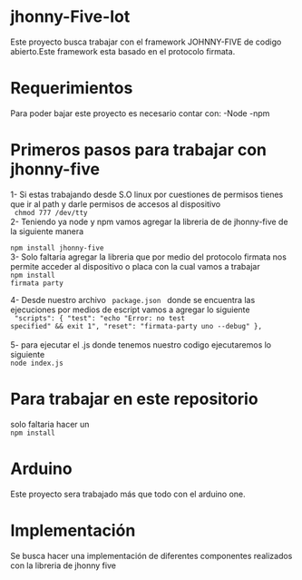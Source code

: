 # jhonny-Five-Iot 
 Este proyecto busca trabajar con el framework JOHNNY-FIVE  de codigo abierto.Este framework esta basado en el protocolo firmata.

# Requerimientos
  Para poder bajar este proyecto es necesario contar con:
  -Node
  -npm
  

# Primeros pasos para trabajar con jhonny-five 
1- Si estas trabajando desde S.O linux por cuestiones de permisos tienes que ir al path y darle permisos de accesos al dispositivo
<br>
<code> chmod 777 /dev/tty </code>
<br>
2- Teniendo ya node y npm vamos agregar la libreria de de jhonny-five de la siguiente manera 
<br>
<code> npm install jhonny-five </code>
<br>
3- Solo faltaria agregar la libreria que por medio del protocolo firmata nos permite acceder al dispositivo o placa con la cual vamos a trabajar 
<br>
<code>npm install firmata party  </code>

4- Desde nuestro archivo <code> package.json </code> donde se encuentra las ejecuciones por medios de escript vamos a agregar lo siguiente
<br>
<code>  "scripts": {
    "test": "echo \"Error: no test specified\" && exit 1",
    "reset": "firmata-party uno --debug"
  }, </code>
  <br>
  5- para ejecutar el .js donde tenemos nuestro codigo ejecutaremos lo siguiente
  <br>
  <code>node index.js  </code>
  
  # Para trabajar en este repositorio
  
  solo faltaria hacer un 
  <br>
  <code>npm install </code>
# Arduino  
 Este proyecto sera trabajado más que todo con el arduino one.
 
 # Implementación
 Se busca hacer una implementación de diferentes componentes realizados con la libreria de jhonny five 
